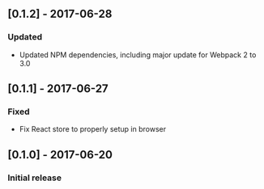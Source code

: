 ## [0.1.2] - 2017-06-28
### Updated
- Updated NPM dependencies, including major update for Webpack 2 to 3.0

## [0.1.1] - 2017-06-27
### Fixed
- Fix React store to properly setup in browser

## [0.1.0] - 2017-06-20
### Initial release
